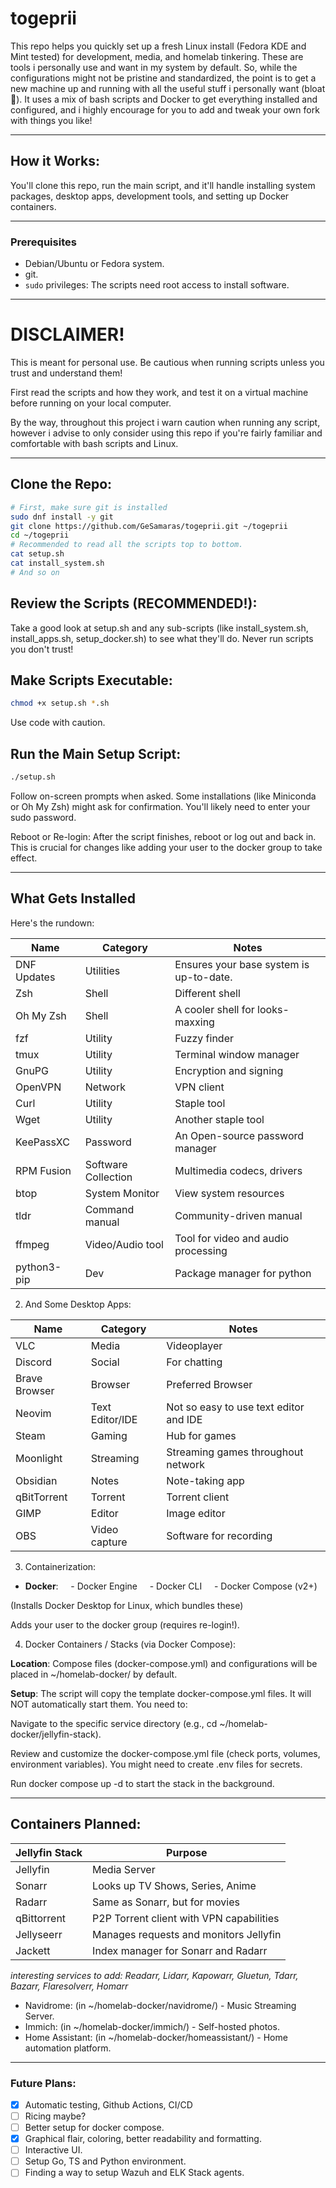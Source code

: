# togeprii

This repo helps you quickly set up a fresh Linux install (Fedora KDE and Mint tested) for development, media, and homelab tinkering. These are tools i personally use and want in my system by default. So, while the configurations might not be pristine and standardized, the point is to get a new machine up and running with all the useful stuff i personally want (bloat🤠). It uses a mix of bash scripts and Docker to get everything installed and configured, and i highly encourage for you to add and tweak your own fork with things you like! 

---
## How it Works:

You'll clone this repo, run the main script, and it'll handle installing system packages, desktop apps, development tools, and setting up Docker containers.

---
### Prerequisites

- Debian/Ubuntu or Fedora system.
- git.
- `sudo` privileges: The scripts need root access to install software.

---

# DISCLAIMER!

This is meant for personal use. Be cautious when running scripts unless you trust and understand them!

First read the scripts and how they work, and test it on a virtual machine before running on your local computer.

By the way, throughout this project i warn caution when running any script, however i advise to only consider using this repo if you're fairly familiar and comfortable with bash scripts and Linux.

---

## Clone the Repo:

```bash
# First, make sure git is installed
sudo dnf install -y git
git clone https://github.com/GeSamaras/togeprii.git ~/togeprii
cd ~/togeprii
# Recommended to read all the scripts top to bottom.
cat setup.sh
cat install_system.sh
# And so on
```

## Review the Scripts (RECOMMENDED!):

Take a good look at setup.sh and any sub-scripts (like install_system.sh, install_apps.sh, setup_docker.sh) to see what they'll do. Never run scripts you don't trust!

## Make Scripts Executable:

```bash
chmod +x setup.sh *.sh
```

Use code with caution.

## Run the Main Setup Script:

```bash
./setup.sh
```

Follow on-screen prompts when asked. Some installations (like Miniconda or Oh My Zsh) might ask for confirmation. You'll likely need to enter your sudo password.

Reboot or Re-login: After the script finishes, reboot or log out and back in. This is crucial for changes like adding your user to the docker group to take effect.

---
## What Gets Installed
Here's the rundown:

| Name        | Category            | Notes                                   |
| ----------- | ------------------- | --------------------------------------- |
| DNF Updates | Utilities           | Ensures your base system is up-to-date. |
| Zsh         | Shell               | Different shell                         |
| Oh My Zsh   | Shell               | A cooler shell for looks-maxxing        |
| fzf         | Utility             | Fuzzy finder                            |
| tmux        | Utility             | Terminal window manager                 |
| GnuPG       | Utility             | Encryption and signing                  |
| OpenVPN     | Network             | VPN client                              |
| Curl        | Utility             | Staple tool                             |
| Wget        | Utility             | Another staple tool                     |
| KeePassXC   | Password            | An Open-source password manager         |
| RPM Fusion  | Software Collection | Multimedia codecs, drivers              |
| btop        | System Monitor      | View system resources                   |
| tldr        | Command manual      | Community-driven manual                 |
| ffmpeg      | Video/Audio tool    | Tool for video and audio processing     |
| python3-pip | Dev                 | Package manager for python              |

2. And Some Desktop Apps:

| Name          | Category        | Notes                                  |
| ------------- | --------------- | -------------------------------------- |
| VLC           | Media           | Videoplayer                            |
| Discord       | Social          | For chatting                           |
| Brave Browser | Browser         | Preferred Browser                      |
| Neovim        | Text Editor/IDE | Not so easy to use text editor and IDE |
| Steam         | Gaming          | Hub for games                          |
| Moonlight     | Streaming       | Streaming games throughout network     |
| Obsidian      | Notes           | Note-taking app                        |
| qBitTorrent   | Torrent         | Torrent client                         |
| GIMP          | Editor          | Image editor                           |
| OBS           | Video capture   | Software for recording                 |


3. Containerization:

- **Docker**:
    - Docker Engine
    - Docker CLI
    - Docker Compose (v2+)

(Installs Docker Desktop for Linux, which bundles these)

Adds your user to the docker group (requires re-login!).


4. Docker Containers / Stacks (via Docker Compose):

**Location**: Compose files (docker-compose.yml) and configurations will be placed in ~/homelab-docker/ by default.

**Setup**: The script will copy the template docker-compose.yml files. It will NOT automatically start them. You need to:

Navigate to the specific service directory (e.g., cd ~/homelab-docker/jellyfin-stack).

Review and customize the docker-compose.yml file (check ports, volumes, environment variables). You might need to create .env files for secrets.

Run docker compose up -d to start the stack in the background.

---
## Containers Planned:

| Jellyfin Stack | Purpose                                  |
| -------------- | ---------------------------------------- |
| Jellyfin       | Media Server                             |
| Sonarr         | Looks up TV Shows, Series, Anime         |
| Radarr         | Same as Sonarr, but for movies           |
| qBittorrent    | P2P Torrent client with VPN capabilities |
| Jellyseerr     | Manages requests and monitors Jellyfin   |
| Jackett        | Index manager for Sonarr and Radarr      |
*interesting services to add: Readarr, Lidarr, Kapowarr, Gluetun, Tdarr, Bazarr, Flaresolverr, Homarr*

- Navidrome: (in ~/homelab-docker/navidrome/) - Music Streaming Server.
- Immich: (in ~/homelab-docker/immich/) - Self-hosted photos.
- Home Assistant: (in ~/homelab-docker/homeassistant/) - Home automation platform.


---

### Future Plans:

- [X] Automatic testing, Github Actions, CI/CD
- [ ] Ricing maybe?
- [ ] Better setup for docker compose.
- [X] Graphical flair, coloring, better readability and formatting.
- [ ] Interactive UI.
- [ ] Setup Go, TS and Python environment.
- [ ] Finding a way to setup Wazuh and ELK Stack agents.